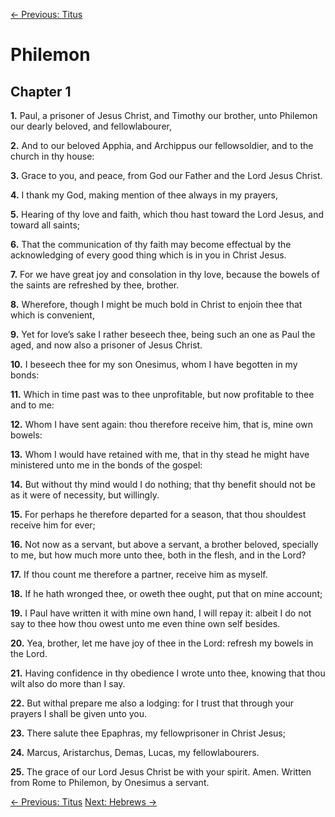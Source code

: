 [← Previous: Titus](./17_Titus.md)

# Philemon <!-- Start Verse Index: 29939 -->

## Chapter 1

**1.** Paul, a prisoner of Jesus Christ, and Timothy our brother, unto Philemon our dearly beloved, and fellowlabourer, <!-- Index: 29939 -->

**2.** And to our beloved Apphia, and Archippus our fellowsoldier, and to the church in thy house: <!-- Index: 29940 -->

**3.** Grace to you, and peace, from God our Father and the Lord Jesus Christ. <!-- Index: 29941 -->

**4.** I thank my God, making mention of thee always in my prayers, <!-- Index: 29942 -->

**5.** Hearing of thy love and faith, which thou hast toward the Lord Jesus, and toward all saints; <!-- Index: 29943 -->

**6.** That the communication of thy faith may become effectual by the acknowledging of every good thing which is in you in Christ Jesus. <!-- Index: 29944 -->

**7.** For we have great joy and consolation in thy love, because the bowels of the saints are refreshed by thee, brother. <!-- Index: 29945 -->

**8.** Wherefore, though I might be much bold in Christ to enjoin thee that which is convenient, <!-- Index: 29946 -->

**9.** Yet for love’s sake I rather beseech thee, being such an one as Paul the aged, and now also a prisoner of Jesus Christ. <!-- Index: 29947 -->

**10.** I beseech thee for my son Onesimus, whom I have begotten in my bonds: <!-- Index: 29948 -->

**11.** Which in time past was to thee unprofitable, but now profitable to thee and to me: <!-- Index: 29949 -->

**12.** Whom I have sent again: thou therefore receive him, that is, mine own bowels: <!-- Index: 29950 -->

**13.** Whom I would have retained with me, that in thy stead he might have ministered unto me in the bonds of the gospel: <!-- Index: 29951 -->

**14.** But without thy mind would I do nothing; that thy benefit should not be as it were of necessity, but willingly. <!-- Index: 29952 -->

**15.** For perhaps he therefore departed for a season, that thou shouldest receive him for ever; <!-- Index: 29953 -->

**16.** Not now as a servant, but above a servant, a brother beloved, specially to me, but how much more unto thee, both in the flesh, and in the Lord? <!-- Index: 29954 -->

**17.** If thou count me therefore a partner, receive him as myself. <!-- Index: 29955 -->

**18.** If he hath wronged thee, or oweth thee ought, put that on mine account; <!-- Index: 29956 -->

**19.** I Paul have written it with mine own hand, I will repay it: albeit I do not say to thee how thou owest unto me even thine own self besides. <!-- Index: 29957 -->

**20.** Yea, brother, let me have joy of thee in the Lord: refresh my bowels in the Lord. <!-- Index: 29958 -->

**21.** Having confidence in thy obedience I wrote unto thee, knowing that thou wilt also do more than I say. <!-- Index: 29959 -->

**22.** But withal prepare me also a lodging: for I trust that through your prayers I shall be given unto you. <!-- Index: 29960 -->

**23.** There salute thee Epaphras, my fellowprisoner in Christ Jesus; <!-- Index: 29961 -->

**24.** Marcus, Aristarchus, Demas, Lucas, my fellowlabourers. <!-- Index: 29962 -->

**25.** The grace of our Lord Jesus Christ be with your spirit. Amen. Written from Rome to Philemon, by Onesimus a servant. <!-- Index: 29963 -->


[← Previous: Titus](./17_Titus.md)
[Next: Hebrews →](./19_Hebrews.md)
